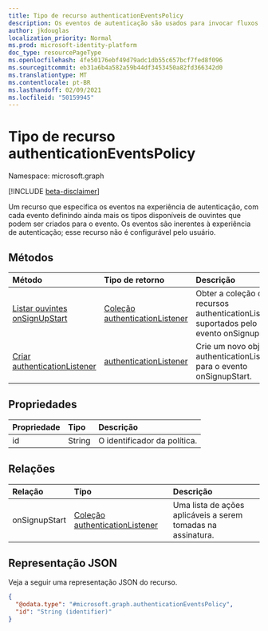 ```yaml
---
title: Tipo de recurso authenticationEventsPolicy
description: Os eventos de autenticação são usados para invocar fluxos de usuário em pontos específicos no fluxo de autenticação.
author: jkdouglas
localization_priority: Normal
ms.prod: microsoft-identity-platform
doc_type: resourcePageType
ms.openlocfilehash: 4fe50176ebf49d79adc1db55c657bcf7fed8f096
ms.sourcegitcommit: eb31a6b4a582a59b44df3453450a82fd366342d0
ms.translationtype: MT
ms.contentlocale: pt-BR
ms.lasthandoff: 02/09/2021
ms.locfileid: "50159945"
---
```

# <a name="authenticationeventspolicy-resource-type"></a>Tipo de recurso authenticationEventsPolicy

Namespace: microsoft.graph

[!INCLUDE [beta-disclaimer](../../includes/beta-disclaimer.md)]

Um recurso que especifica os eventos na experiência de autenticação, com cada evento definindo ainda mais os tipos disponíveis de ouvintes que podem ser criados para o evento. Os eventos são inerentes à experiência de autenticação; esse recurso não é configurável pelo usuário.

## <a name="methods"></a>Métodos

|Método|Tipo de retorno|Descrição|
|:---|:---|:---|
|[Listar ouvintes onSignUpStart](../api/authenticationeventspolicy-list-onsignupstart.md)|[Coleção authenticationListener](../resources/authenticationlistener.md)|Obter a coleção de recursos authenticationListener suportados pelo evento onSignupStart.|
|[Criar authenticationListener](../api/authenticationeventspolicy-post-onsignupstart.md)|[authenticationListener](../resources/authenticationlistener.md)|Crie um novo objeto authenticationListener para o evento onSignupStart.|

## <a name="properties"></a>Propriedades

|Propriedade|Tipo|Descrição|
|:---|:---|:---|
|id|String|O identificador da política.|

## <a name="relationships"></a>Relações

|Relação|Tipo|Descrição|
|:---|:---|:---|
|onSignupStart|[Coleção authenticationListener](../resources/authenticationlistener.md)|Uma lista de ações aplicáveis a serem tomadas na assinatura.|

## <a name="json-representation"></a>Representação JSON

Veja a seguir uma representação JSON do recurso.
<!-- {
  "blockType": "resource",
  "keyProperty": "id",
  "@odata.type": "microsoft.graph.authenticationEventsPolicy",
  "openType": false
}
-->

``` json
{
  "@odata.type": "#microsoft.graph.authenticationEventsPolicy",
  "id": "String (identifier)"
}
```
